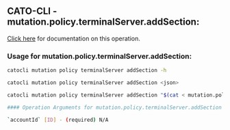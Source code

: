 
## CATO-CLI - mutation.policy.terminalServer.addSection:
[Click here](https://api.catonetworks.com/documentation/#mutation-mutation.policy.terminalServer.addSection) for documentation on this operation.

### Usage for mutation.policy.terminalServer.addSection:

```bash
catocli mutation policy terminalServer addSection -h

catocli mutation policy terminalServer addSection <json>

catocli mutation policy terminalServer addSection "$(cat < mutation.policy.terminalServer.addSection.json)"

#### Operation Arguments for mutation.policy.terminalServer.addSection ####

`accountId` [ID] - (required) N/A    
